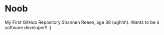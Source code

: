 # Noob
My First GitHub Repository
Shannen Reese, age 38 (ughhh). Wants to be a software developer!! :)
